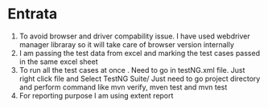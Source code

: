 # Entrata


1. To avoid browser and driver compability issue. I have used webdriver manager libraray so it will take care of browser version internally
2. I am passing the test data from excel and marking the test cases passed in the same excel sheet
3. To run all the test cases at once . Need to go in testNG.xml file. Just right click file and Select TestNG Suite/ Just need to go project directory and perform command like mvn verify, mven test and mvn test
4. For reporting purpose I am using extent report
   
